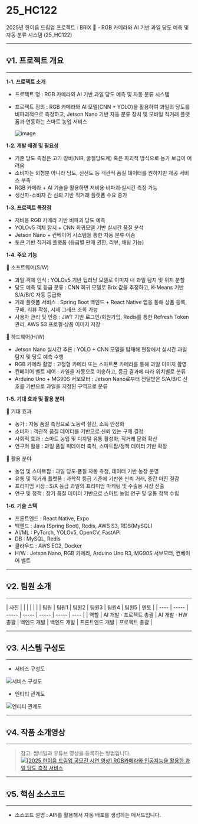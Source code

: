 # 25_HC122
2025년 한이음 드림업 프로젝트 : BRIX 🍓 - RGB 카메라와 AI 기반 과일 당도 예측 및 자동 분류 시스템  (25_HC122)

--- 

## **💡1. 프로젝트 개요**

---

**1-1. 프로젝트 소개**

- 프로젝트 명 : RGB 카메라와 AI 기반 과일 당도 예측 및 자동 분류 시스템
- 프로젝트 정의 : RGB 카메라와 AI 모델(CNN + YOLO)을 활용하여 과일의 당도를 비파괴적으로 측정하고, Jetson Nano 기반 자동 분류 장치 및 모바일 직거래 플랫폼과 연동하는 스마트 농업 서비스
    
    ![image](<img width="895" height="507" alt="image" src="https://github.com/user-attachments/assets/6be524a9-c0c1-48b7-8741-1216298f2768" />
)
    

**1-2. 개발 배경 및 필요성**

- 기존 당도 측정은 고가 장비(NIR, 굴절당도계) 혹은 파괴적 방식으로 농가 보급이 어려움
- 소비자는 외형뿐 아니라 당도, 신선도 등 객관적 품질 데이터를 원하지만 제공 서비스 부족
- RGB 카메라 + AI 기술을 활용하면 저비용·비파괴·실시간 측정 가능
- 생산자-소비자 간 신뢰 기반 직거래 플랫폼 수요 증가

**1-3. 프로젝트 특장점**

- 저비용 RGB 카메라 기반 비파괴 당도 예측
- YOLOv5 객체 탐지 + CNN 회귀모델 기반 실시간 품질 분석
- Jetson Nano + 컨베이어 시스템을 통한 자동 분류·이송
- 토큰 기반 직거래 플랫폼 (등급별 판매 권한, 리뷰, 채팅 기능)

**1-4. 주요 기능**

📌 소프트웨어(S/W)
- 과일 객체 인식 : YOLOv5 기반 딥러닝 모델로 이미지 내 과일 탐지 및 위치 분할
- 당도 예측 및 등급 분류 : CNN 회귀 모델로 Brix 값을 추정하고, K-Means 기반 S/A/B/C 자동 등급화
- 거래 플랫폼 서비스 : Spring Boot 백엔드 + React Native 앱을 통해 상품 등록, 구매, 리뷰 작성, 시세 그래프 조회 가능
- 사용자 관리 및 인증 : JWT 기반 로그인/회원가입, Redis를 통한 Refresh Token 관리, AWS S3 프로필·상품 이미지 저장

📌 하드웨어(H/W)
- Jetson Nano 실시간 추론 : YOLO + CNN 모델을 탑재해 현장에서 실시간 과일 탐지 및 당도 예측 수행
- RGB 카메라 촬영 : 고정형 카메라 또는 스마트폰 카메라를 통해 과일 이미지 촬영
- 컨베이어 벨트 제어 : 과일을 자동으로 이송하고, 등급 결과에 따라 위치별로 분류
- Arduino Uno + MG90S 서보모터 : Jetson Nano로부터 전달받은 S/A/B/C 신호를 기반으로 과일을 지정된 구역으로 분류

**1-5. 기대 효과 및 활용 분야**

📌 기대 효과
- 농가 : 자동 품질 측정으로 노동력 절감, 소득 안정화
- 소비자 : 객관적 품질 데이터를 기반으로 신뢰 있는 구매 결정
- 사회적 효과 : 스마트 농업 및 디지털 유통 활성화, 직거래 문화 확산
- 연구적 활용 : 과일 품질 빅데이터 축적, 스마트팜/정책 데이터 기반 확장

📌 활용 분야
- 농업 및 스마트팜 : 과일 당도·품질 자동 측정, 데이터 기반 농장 운영
- 유통 및 직거래 플랫폼 : 과학적 등급 기준에 기반한 신뢰 거래, 중간 마진 절감
- 프리미엄 시장 : S/A 등급 과일의 프리미엄 마케팅 및 수출용 시장 진출
- 연구 및 정책 : 장기 품질 데이터 기반으로 스마트 농업 연구 및 유통 정책 수립
  
**1-6. 기술 스택**

- 프론트엔드 : React Native, Expo
- 백엔드 : Java (Spring Boot), Redis, AWS S3, RDS(MySQL)
- AI/ML : PyTorch, YOLOv5, OpenCV, FastAPI
- DB : MySQL, Redis
- 클라우드 : AWS EC2, Docker
- H/W : Jetson Nano, RGB 카메라, Arduino Uno R3, MG90S 서보모터, 컨베이어 벨트
  
---

## **💡2. 팀원 소개**

---

| 사진 |  |  |  |  |  |
| 팀원 | 팀원1 | 팀원2 | 팀원3 | 팀원4 | 팀원5 | 멘토 |
| ---- | ----- | ----- | ----- | ----- | ----- | ---- |
| 역할 | AI 개발 · 프로젝트 총괄 | AI 개발 · HW 총괄 | 백엔드 개발 | 백엔드 개발 | 프론트엔드 개발 | 프로젝트 총괄 |


---

## **💡3. 시스템 구성도**

---
> 
- 서비스 구성도

![서비스 구성도](https://github.com/user-attachments/assets/26ce99e6-57a7-4e04-8959-7a680600c8b4)

- 엔티티 관계도

![엔티티 관계도](https://github.com/user-attachments/assets/62386e8d-881f-4ca8-8b42-e35f8c829eeb)

---

## **💡4. 작품 소개영상**

---

> 참고: 썸네일과 유튜브 영상을 등록하는 방법입니다.
> [![[2025 한이음 드림업 공모전 시연 영상] RGB카메라와 인공지능을 활용한 과일 당도 측정 서비스](https://github.com/user-attachments/assets/29ce26e5-8a5a-434a-968f-6fadf12712d2)](https://youtu.be/2iMyMO82c9s?si=YAMznI-zBLoh6I4d)

---

## **💡5. 핵심 소스코드**

---

- 소스코드 설명 : API를 활용해서 자동 배포를 생성하는 메서드입니다.
